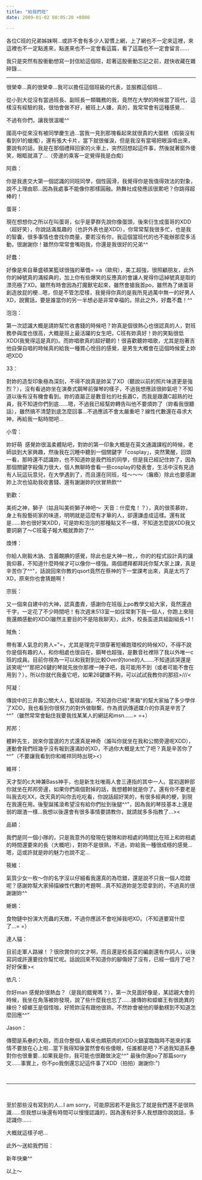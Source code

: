 ```yaml
---
title: "給我們班"
date: 2009-01-02 00:05:20 +0800

---
```



各位C班的兄弟姊妹啊...或許不會有多少人習慣上網，上了網也不一定來這裡，來這裡也不一定點進來，點進來也不一定會看這篇，看了這篇也不一定會留言......



我只是突然有股衝動想寫一封信給這個班，趁著這股衝動忘記之前，趕快收藏在雜碎錄...



---



很榮幸...真的很榮幸...我可以擔任這個班級的代表，並服務這個班...



從小到大從沒有當過班長、副班長一類職務的我，竟然在大學的時候當了班代，這樣沒有經驗的我，很怕會做不好，被班上人嫌，真的，我常常會有這種感覺...



不過有你們，讓我很溫暖^^



國高中從來沒有被同學慶生過...當我一見到那塊看起來就很貴的大蛋糕（假裝沒有看到91的蠟燭），還有張大卡片，當下就很催淚，但是我沒有當場把眼淚噴出來，要說有的話，我是在那個禮拜回家的火車上，突然回想起這件事，然後就著窗外傻笑，眼眶就濕了...（旁邊的乘客一定覺得我是白痴）



阿鼎：



你是我進交大第一個認識的同班同學，個性圓滑，我覺得你是我值得效法的對象，說不上理由耶...因為我處事不能像你那樣圓融。熱舞社成發應該很累吧？你跳得超棒的！



蛋哥：



現在想想你之所以在叫蛋哥，似乎是夢群先說你像蛋頭，後來衍生成蛋哥的XDD（超好笑），你說話滿風趣的（也許外表也是XDD），你常常幫我很多忙，也是我的智囊，很多事情也會找你商量，要若沒有你，我這個當班代的也不能辦那麼多活動，很謝謝你！雖然你常常會嘴砲我，你還是我很好的兄弟^^



好蠢：



好像是來自華盛頓某籃球很強的華僑= =a（歐飛），美工超強，很照顧朋友，此外你的綽號真的滿經典的，加上你有些爆笑的反應真的會讓人覺得你這綽號真是取的漂亮極了XD。雖然有時會因為打魔獸宅起來，雖然會搶我首po，雖然為了婊蛋哥創造放屁的梗...嗯，但是不管怎麼樣，我覺得你真的是我所見過萬中無一的好男人XD，說實話，要是誰當你的另一半想必是非常幸福的。除此之外，好蠢不蠢！^^



泡泡：



第一次認識大概是請妳幫忙收書錢的時候吧？妳真是個很熱心也很認真的人，對班務參與度也很高，大概是班上最活躍的女生吧，C班有妳真好！妳的笑點很低XDD(我覺得這是真的)。而妳唱歌真的超好聽的！很喜歡聽妳唱歌，尤其是抱著吉他自彈自唱的時候真的給我一種賞心悅目的感覺，是男生大概會在這個時候愛上妳吧XDD



33：



對妳的造型印象極為深刻，不得不說真是帥呆了XD（聽說以前的照片味道更是強烈？），沒有看過妳坐在演奏式鋼琴前彈琴的樣子，不過我想應該很帥氣吧？不知道以後有沒有機會看到。妳的直屬正是數音社的社長蕭C，而我是跟蕭C超熟的社員，我不知道你們到底......嗯，不過我已經幫妳轉告叫他不要煩妳了（妳看我很聽話），雖然搞不清楚到底怎麼回事...不過應該不會太嚴重吧？線性代數還在尋求大神，再給我一點時間吧...



小雪：



妳好萌&nbsp; 感覺妳很溫柔體貼吧，對妳的第一印象大概是在英文通識課程的時候，老師談到大家興趣，然後我在沉睡中聽到一個關鍵字「cosplay」，突然驚醒，回頭一看，那時還不認識妳，也不知道妳是我們班的同學，但是我已經記住妳了，因為那個關鍵字殺傷力很大，個人無聊時會看一些cosplay的發表會，生活中沒有見過有人玩這玩意兒，在大學遇到了，而且還在同班，哇～～～（癱瘓）除此也要感謝妳上次也協助我收書錢、還有謝謝妳的伏冒熱飲^^



劉歡：



美術之神，獅子（姑且叫美術獅子神吧～&nbsp; 天音：什麼鬼！？），真的很羨慕妳，身上有股藝術家的味道，明明就是這麼有才華的人，卻還謙虛成這樣。還有就是......妳也很好笑XDD，可是妳和泡泡的那種點又不一樣，不知道怎麼說XDD我又要詞窮了～C班電子報大概就靠妳了^^



煥博：



你給人剛毅木訥、含蓄靦腆的感覺，除此也是大神一枚，，你的的程式設計真的讓我仰慕，不知道什麼時候才可以像你一樣強。兩個禮拜都拜託你幫大家上課，真是辛苦你了^^"，話說回來你教的qsort竟然在蔡神的下一堂課考出來，真是太巧了XD，原來你也會猜題啊！



宗辰：



又一個來自建中的大神，認真盡責，感謝你在班版上po教學文給大家，竟然還過千字，一定花了不少時間吧！有次週末513室一如往常剩下我一個人，你跑上來陪我還頗感動的XDD(雖然主要目的不是陪我聊天)，此外，校長盃道具組副組長+1！



賊魚：



帶有軍人氣息的男人="=，尤其是理完平頭穿著短褲跑環校的時候XD，不得不說你是個有趣的人，和你相處也很自在，鋼琴也超強，是數音社裡除了我以外唯一c班的成員。目前你視為一可以和我對到比較Over的tone的人......不知道該哭還是該笑呢^^"那把26鍵的琴就先放你那裡一陣子吧，我可能用不到（或者可能不會在用到？），所以你就代我養它吧，如果26鍵嫌不夠，可以試試我教你的那招&gt;///&lt;



阿凝：



傳說中的三井壽公關大人，籃球超強，不知道你已經"黑箱"的幫大家抽了多少學伴了XDD，我也看到你很努力的對外做聯繫，作為資訊傳遞媒介的你真是辛苦了^^"（雖然常常會黏住我要我找某某人的網誌和msn......= =+）



邦邦：



體幹先生，說來你當選的方式還真是神奇（誰叫你就坐在我和公關旁邊呢XDD），運動會我們班幾乎沒有報到還滿妙的XD，不過你大概是太忙了吧？真是辛苦你了^^"（不要讓我看到你和維祥同時出現&gt;&lt;）



維祥：



天才型的c大神兼Bass神手，也是新生社唯兩人會三連指的其中一人。當初選幹部你就坐在邦邦旁邊，如果你們兩個對掉的話，我想體幹就是你了。還有你不要老是叫我去吃XX，改天真的叫你去吃吃看，你說話超好笑的，有很多經典的梗，到現在我還在用。後聖誕搖滾希望沒有給你們扯到後腿^^"，因為我的琴技基本上還是弱的跟渣一樣...我想以後還會有很多事情要請教你，就請就多多指教了...&gt;&lt;



品穎：



我們是同一個小隊的，只是我意外的發現在營隊和妳相處的時間比在班上和妳相處的時間還要來的長（大概吧），對妳不是很熟，不過，妳給我一種很成穩的感覺...嗯，這或許就是妳的魅力也說不定...



筱維：



氣質少女一枚～你的名字沒以仔細看我還真的為唸錯，還是說不只我一個人唸錯呢？感謝妳幫大家掃描線性代數的考題啊...真不知道妳是怎麼拿到的，不過真的很謝謝妳^^



蜥蜴：



食物鏈中扮演大兜蟲的天敵，不過你應該不會吃掉我吧XD。（不知道要寫什麼了...= =）



達人貓：



目前走軍人路線！？很欣賞你的文才啊，而且還是校長盃的編劇還有作詞人，以後寫詞或許還要找你幫忙呢。話說回來不知道你的腳傷好了沒有，已經一個月了吧？好好保重&gt;&lt;



依凡：



你好man 感覺妳很熱血？（是我的錯覺嗎？），第一次見面好像是，某認親大會的時候，我坐在角落被妳發現，說了些什麼我也忘了......據傳妳和蟑螂王有很詭異的緣份？蟑螂王是個怪咖，好險妳沒有跟他很熟，不然妳會被他的舉動楞到不知道怎麼回應^^"



Jason：



傳聞是系壘的大砲，而且你整個人看來也頗筋肉的XDD火鍋宴臨臨時不能來的事情不要放在心上啦...當下我得知後當然會有些傻眼，任誰都是吧？不過我知道系壘對你也很重要...如果我是你，我可能也很難做決定^^" 最後你還po了那篇sorry文......事實上，你不po我倒還忘記這件事了XDD（拍拍）謝謝你:")



&nbsp;



---



&nbsp;



至於那些沒有寫到的人...I am sorry，可能原因若不是我忘了就是我們還不是很熟識......但我想以後還有時間可以慢慢認識的，因為還有好多人我想跟你說說話，多認識你......



大概就這樣子吧...



此外～送給我們班：



新年快樂^^



以上～


